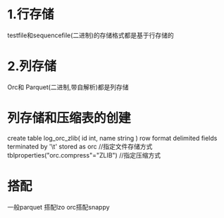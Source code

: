 # 1.行存储
testfile和sequencefile(二进制)的存储格式都是基于行存储的
# 2.列存储
Orc和 Parquet(二进制,带自解析)都是列存储
# 列存储和压缩表的创建
create table log_orc_zlib(
    id int,
    name string
)
row format delimited fields terminated by '\t'
stored as orc //指定文件存储方式
tblproperties("orc.compress"="ZLIB") //指定压缩方式

# 搭配
一般parquet 搭配lzo
 orc搭配snappy
